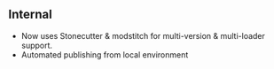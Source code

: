 ## Internal

* Now uses Stonecutter & modstitch for multi-version & multi-loader support.
* Automated publishing from local environment
